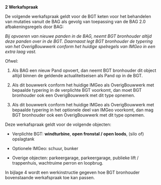 **2 Werkafspraak**

De volgende werkafspraak geldt voor de BGT keten voor het behandelen van
mutaties vanuit de BAG als gevolg van toepassing van de BAG 2.0
afbakeningsregels door BAG:

*Bij opvoeren van nieuwe panden in de BAG, neemt BGT bronhouder altijd deze
panden over in de BGT. Daarnaast legt BGT bronhouder de typering van het
OverigBouwwerk conform het huidige spelregels van IMGeo in een extra laag vast.*

Ofwel:

1.  Als BAG een nieuw Pand opvoert, dan neemt BGT bronhouder dit object altijd
    binnen de geldende actualiteitseisen als Pand op in de BGT.

2.  Als dit bouwwerk conform het huidige IMGeo als OverigBouwwerk met bepaalde
    typering in de verplichte BGT voorkomt, dan moet BGT bronhouder ook een
    OverigBouwwerk met dit type opnemen.

3.  Als dit bouwwerk conform het huidige IMGeo als OverigBouwwerk met bepaalde
    typering in het optionele deel van IMGeo voorkomt, dan mag BGT bronhouder
    ook een OverigBouwwerk met dit type opnemen.

Deze werkafspraak geldt voor de volgende objecten:

-   Verplichte BGT: **windturbine**, **open fronstal / open loods**, (silo of)
    opslagtank

-   Optionele IMGeo: schuur, bunker

-   Overige objecten: parkeergarage, parkeergarage, publieke lift / trappenhuis,
    wachtruime perron en loopbrug.

In bijlage 4 wordt een werkinstructie gegeven hoe BGT bronhouder bovenstaande
werkafspraak toe kan passen.
